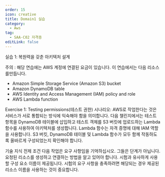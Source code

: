 ```yaml
---
order: 15
icon: creative
title: Domain1 실습
category: 
  - Aws
tag: 
  - SAA-C02 자격증
editLink: false
---
```


실습 1: 복원력을 갖춘 아키텍처 설계

주의 :
해당 연습에는 AWS 계정에 연결된 요금이 있습니다. 이 연습에서는 다음 리소스를만듭니다.

- Amazon Simple Storage Service (Amazon S3) bucket
- Amazon DynamoDB table
- AWS Identity and Access Management (IAM) policy and role
- AWS Lambda function

Exercise 1: Testing permissions(테스트 권한)
시나리오: AWS로 작업한다는 것은 서비스가 서로 통합되는 방식에 익숙해야 함을 의미합니다. 다음 챌린지에서는 테스트 항목을 DynamoDB 테이블에 삽입하고 테스트 객체를 S3 버킷에 업로드하는 Lambda 함수를 사용하여 아키텍처를 생성합니다. Lambda 함수는 자격 증명에 대해 IAM 역할을 사용합니다. S3 버킷, DynamoDB 테이블 및 Lambda 함수가 모두 함께 작동하도록 올바르게 구성되었는지 확인해야 합니다.

기술 지식 전제 조건
다음 작업은 요구 사항임을 기억하십시오. 그들은 단계가 아닙니다. 요청된 리소스를 생성하고 연결하는 방법을 알고 있어야 합니다. 시험과 유사하게 사용할 구성 요소 이름이 제공됩니다. 시험의 요구 사항을 충족하려면 해당되는 경우 제공된 리소스 이름을 사용하는 것이 중요합니다.

